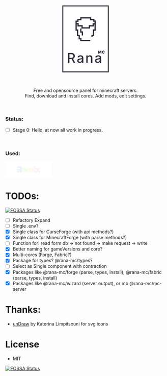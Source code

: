 <br/>
<p align="center">
  <a href="https://github.com/rana-mc">
    <img alt="rana-mc" src="https://raw.githubusercontent.com/rana-mc/logo/master/logo.png" width="146">
  </a>
</p>
<br />
<p align="center">
 Free and opensource panel for minecraft servers.
 <br/>
 Find, download and install cores. Add mods, edit settings.
</p>
<br/>

### Status:

- [ ] Stage 0: Hello, at now all work in progress.

<br/>

### Used:

<a href="https://remix.run/">
    <img alt="rana-mc" src="https://raw.githubusercontent.com/rana-mc/rana-mc/master/assets/remix-logo.png" width="146">
  </a>

<br/>

# TODOs:

[![FOSSA Status](https://app.fossa.com/api/projects/git%2Bgithub.com%2Frana-mc%2Frana-mc.svg?type=shield)](https://app.fossa.com/projects/git%2Bgithub.com%2Frana-mc%2Frana-mc?ref=badge_shield)

- [ ] Refactory Expand
- [ ] Single .env?
- [x] Single class for CurseForge (with api methods?)
- [x] Single class for MinecraftForge (with parse methods?)
- [ ] Function for: read form db -> not found -> make request -> write
- [x] Better naming for gameVersions and core?
- [x] Multi-cores (Forge, Fabric?)
- [x] Package for types? @rana-mc/types?
- [ ] Select as Single component with contraction
- [x] Packages like @rana-mc/forge (parse, types, install), @rana-mc/fabric (parse, types, install)
- [x] Packages like @rana-mc/wizard (server output), or mb @rana-mc/mc-server

# Thanks:

- [unDraw](https://undraw.co/) by Katerina Limpitsouni for svg icons

# License

- MIT

[![FOSSA Status](https://app.fossa.com/api/projects/git%2Bgithub.com%2Frana-mc%2Frana-mc.svg?type=large)](https://app.fossa.com/projects/git%2Bgithub.com%2Frana-mc%2Frana-mc?ref=badge_large)
